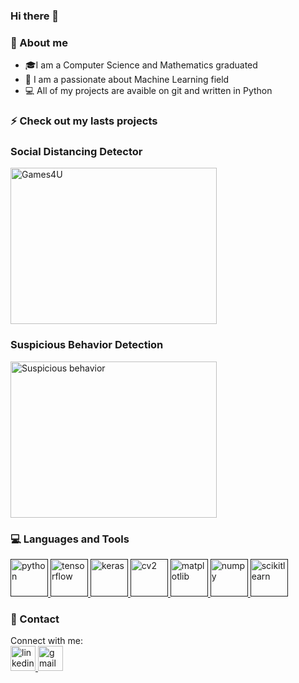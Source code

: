 ### Hi there 👋


### 💬 About me
- 🎓I am a Computer Science and Mathematics graduated
- 🤖 I am a passionate about Machine Learning field
- 💻 All of my projects are avaible on git and written in Python


### ⚡ Check out my lasts projects
### Social Distancing Detector
<a href="https://github.com/sodi16/Social_Distancing_Detector" target="blank"><img align="center" src="https://github.com/sodi16/Social_Distancing_Detector/blob/main/result_social_distancing.gif?raw=true" alt="Games4U" width="330" height="250" /></a>




### Suspicious Behavior Detection
<a href="https://github.com/sodi16/Suspicious-Behavior-Recognition" target="blank"><img align="center" src="https://github.com/sodi16/Suspicious-Behavior-Recognition/raw/main/suspicious_leftbag.gif" alt="Suspicious behavior" width="330" height="250" /></a>



### 💻 Languages and Tools
 <a href="" target="_blank"> <img src="https://upload.wikimedia.org/wikipedia/commons/thumb/c/c3/Python-logo-notext.svg/2000px-Python-logo-notext.svg.png" alt="python" width="60" height="60"/> </a>
 <a href="" target="_blank"> <img src="https://upload.wikimedia.org/wikipedia/commons/thumb/2/2d/Tensorflow_logo.svg/1200px-Tensorflow_logo.svg.png" alt="tensorflow" width="60" height="60"/> </a>
 <a href="" target="_blank"> <img src="https://upload.wikimedia.org/wikipedia/commons/thumb/a/ae/Keras_logo.svg/1200px-Keras_logo.svg.png" alt="keras" width="60" height="60"/> </a> 
 <a href="" target="_blank"> <img src="https://upload.wikimedia.org/wikipedia/commons/5/53/OpenCV_Logo_with_text.png" alt="cv2" width="60" height="60"/> </a>
 <a href="" target="_blank"> <img src="https://matplotlib.org/_static/logo2_compressed.svg" alt="matplotlib" width="60" height="60"/> </a>
 <a href="" target="_blank"> <img src="https://user-images.githubusercontent.com/50221806/86498201-a8bd8680-bd39-11ea-9d08-66b610a8dc01.png" alt="numpy" width="60" height="60"/> </a>
  <a href="" target="_blank"> <img src="https://upload.wikimedia.org/wikipedia/commons/thumb/0/05/Scikit_learn_logo_small.svg/1200px-Scikit_learn_logo_small.svg.png" alt="scikitlearn" width="60" height="60"/> </a>
 
 

### 📲 Contact
Connect with me: 
<br>
<a href="https://www.linkedin.com/in/sodi-saada/" target="_blank"> <img src="https://pngimg.com/uploads/linkedIn/linkedIn_PNG32.png" alt="linkedin" width="40" height="40"/> </a>
<a href="mailto:so16saada@gmail.com" target="_blank"> <img src="https://upload.wikimedia.org/wikipedia/commons/thumb/7/7e/Gmail_icon_%282020%29.svg/512px-Gmail_icon_%282020%29.svg.png" alt="gmail" width="40" height="40"/> </a>
